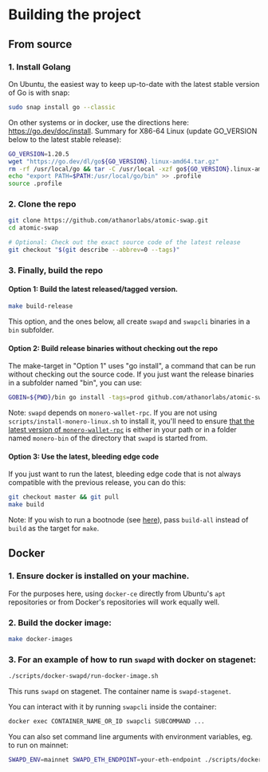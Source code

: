 # Building the project

## From source

### 1. Install Golang

On Ubuntu, the easiest way to keep up-to-date with the latest stable version of
Go is with snap:
```bash
sudo snap install go --classic
```
On other systems or in docker, use the directions here: https://go.dev/doc/install.
Summary for X86-64 Linux (update GO_VERSION below to the latest stable release):
```bash
GO_VERSION=1.20.5
wget "https://go.dev/dl/go${GO_VERSION}.linux-amd64.tar.gz"
rm -rf /usr/local/go && tar -C /usr/local -xzf go${GO_VERSION}.linux-amd64.tar.gz
echo "export PATH=$PATH:/usr/local/go/bin" >> .profile
source .profile
```

### 2. Clone the repo
```bash
git clone https://github.com/athanorlabs/atomic-swap.git
cd atomic-swap

# Optional: Check out the exact source code of the latest release
git checkout "$(git describe --abbrev=0 --tags)"
```

### 3. Finally, build the repo

#### Option 1: Build the latest released/tagged version.
```bash
make build-release
```
This option, and the ones below, all create `swapd` and `swapcli` binaries in
a `bin` subfolder.

#### Option 2: Build release binaries without checking out the repo

The make-target in "Option 1" uses "go install", a command that can be run
without checking out the source code. If you just want the release binaries in a
subfolder named "bin", you can use:
```bash
GOBIN=${PWD}/bin go install -tags=prod github.com/athanorlabs/atomic-swap/cmd/...@latest
```
Note: `swapd` depends on `monero-wallet-rpc`. If you are not using
`scripts/install-monero-linux.sh` to install it, you'll need to ensure [that the
latest version of `monero-wallet-rpc`](https://www.getmonero.org/downloads/#cli)
is either in your path or in a folder named `monero-bin` of the directory that
`swapd` is started from.

#### Option 3: Use the latest, bleeding edge code

If you just want to run the latest, bleeding edge code that is not always compatible
with the previous release, you can do this:
```bash
git checkout master && git pull
make build
```

Note: If you wish to run a bootnode (see [here](./bootnode.md)), pass
`build-all` instead of `build` as the target for `make`.

## Docker

### 1. Ensure docker is installed on your machine.

For the purposes here, using `docker-ce` directly from Ubuntu's `apt`
repositories or from Docker's repositories will work equally well.

### 2. Build the docker image:
```bash
make docker-images
```

### 3. For an example of how to run `swapd` with docker on stagenet:
```bash
./scripts/docker-swapd/run-docker-image.sh
```

This runs `swapd` on stagenet. The container name is `swapd-stagenet`.

You can interact with it by running `swapcli` inside the container:
```bash
docker exec CONTAINER_NAME_OR_ID swapcli SUBCOMMAND ...
```

You can also set command line arguments with environment variables, eg. to run on mainnet:
```bash
SWAPD_ENV=mainnet SWAPD_ETH_ENDPOINT=your-eth-endpoint ./scripts/docker-swapd/run-docker-image.sh
```
